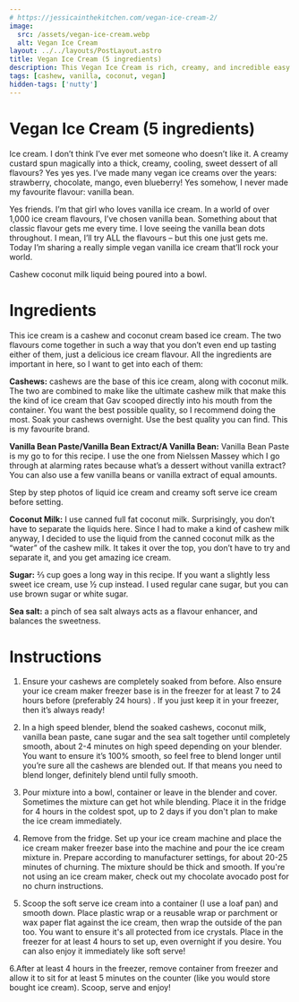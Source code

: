 ```yaml
---
# https://jessicainthekitchen.com/vegan-ice-cream-2/
image:
  src: /assets/vegan-ice-cream.webp
  alt: Vegan Ice Cream
layout: ../../layouts/PostLayout.astro
title: Vegan Ice Cream (5 ingredients)
description: This Vegan Ice Cream is rich, creamy, and incredible easy to make with only 5 ingredients! I share a ton of useful tips to make this your best homemade ice cream! 
tags: [cashew, vanilla, coconut, vegan]
hidden-tags: ['nutty']
---
```


# Vegan Ice Cream (5 ingredients)

Ice cream. I don’t think I’ve ever met someone who doesn’t like it. A creamy custard spun magically into a thick, creamy, cooling, sweet dessert of all flavours? Yes yes yes. I’ve made many vegan ice creams over the years: strawberry, chocolate, mango, even blueberry! Yes somehow, I never made my favourite flavour: vanilla bean. 

Yes friends. I’m that girl who loves vanilla ice cream. In a world of over 1,000 ice cream flavours, I’ve chosen vanilla bean. Something about that classic flavour gets me every time. I love seeing the vanilla bean dots throughout. I mean, I’ll try ALL the flavours – but this one just gets me. Today I’m sharing a really simple vegan vanilla ice cream that’ll rock your world. 

Cashew coconut milk liquid being poured into a bowl.

# Ingredients

This ice cream is a cashew and coconut cream based ice cream. The two flavours come together in such a way that you don’t even end up tasting either of them, just a delicious ice cream flavour. All the ingredients are important in here, so I want to get into each of them:

**Cashews:** cashews are the base of this ice cream, along with coconut milk. The two are combined to make like the ultimate cashew milk that make this the kind of ice cream that Gav scooped directly into his mouth from the container. You want the best possible quality, so I recommend doing the most. Soak your cashews overnight. Use the best quality you can find. This is my favourite brand. 

**Vanilla Bean Paste/Vanilla Bean Extract/A Vanilla Bean:** Vanilla Bean Paste is my go to for this recipe. I use the one from Nielssen Massey which I go through at alarming rates because what’s a dessert without vanilla extract? You can also use a few vanilla beans or vanilla extract of equal amounts.

Step by step photos of liquid ice cream and creamy soft serve ice cream before setting.

**Coconut Milk:** I use canned full fat coconut milk. Surprisingly, you don’t have to separate the liquids here. Since I had to make a kind of cashew milk anyway, I decided to use the liquid from the canned coconut milk as the “water” of the cashew milk. It takes it over the top, you don’t have to try and separate it, and you get amazing ice cream. 

**Sugar:** ⅔ cup goes a long way in this recipe. If you want a slightly less sweet ice cream, use ½ cup instead. I used regular cane sugar, but you can use brown sugar or white sugar. 

**Sea salt:** a pinch of sea salt always acts as a flavour enhancer, and balances the sweetness. 

# Instructions

  1. Ensure your cashews are completely soaked from before. Also ensure your ice cream maker freezer base is in the freezer for at least 7 to 24 hours before (preferably 24 hours) . If you just keep it in your freezer, then it’s always ready! 

  2. In a high speed blender, blend the soaked cashews, coconut milk, vanilla bean paste, cane sugar and the sea salt together until completely smooth, about 2-4 minutes on high speed depending on your blender. You want to ensure it’s 100% smooth, so feel free to blend longer until you’re sure all the cashews are blended out. If that means you need to blend longer, definitely blend until fully smooth.

  3. Pour mixture into a bowl, container or leave in the blender and cover. Sometimes the mixture can get hot while blending. Place it in the fridge for 4 hours in the coldest spot, up to 2 days if you don't plan to make the ice cream immediately.

  4. Remove from the fridge. Set up your ice cream machine and place the ice cream maker freezer base into the machine and pour the ice cream mixture in. Prepare according to manufacturer settings, for about 20-25 minutes of churning. The mixture should be thick and smooth. If you're not using an ice cream maker, check out my chocolate avocado post for no churn instructions.

  5. Scoop the soft serve ice cream into a container (I use a loaf pan) and smooth down. Place plastic wrap or a reusable wrap or parchment or wax paper flat against the ice cream, then wrap the outside of the pan too. You want to ensure it's all protected from ice crystals. Place in the freezer for at least 4 hours to set up, even overnight if you desire. You can also enjoy it immediately like soft serve!

  6.After at least 4 hours in the freezer, remove container from freezer and allow it to sit for at least 5 minutes on the counter (like you would store bought ice cream). Scoop, serve and enjoy! 